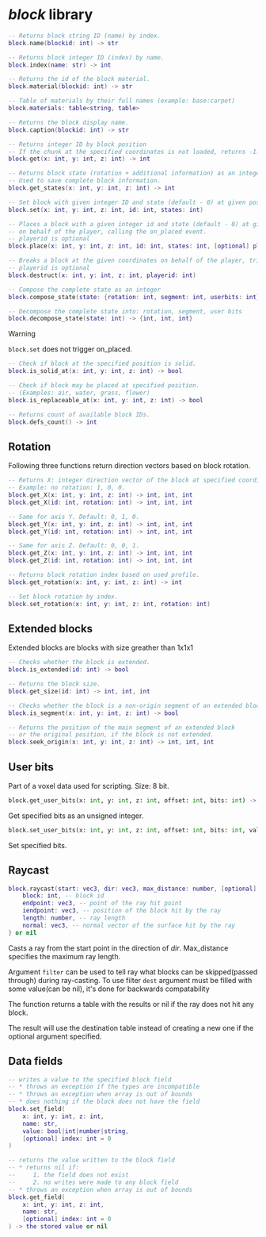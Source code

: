 # *block* library

```lua
-- Returns block string ID (name) by index.
block.name(blockid: int) -> str

-- Returns block integer ID (index) by name.
block.index(name: str) -> int

-- Returns the id of the block material.
block.material(blockid: int) -> str

-- Table of materials by their full names (example: base:carpet)
block.materials: table<string, table>

-- Returns the block display name.
block.caption(blockid: int) -> str

-- Returns integer ID by block position
-- If the chunk at the specified coordinates is not loaded, returns -1.
block.get(x: int, y: int, z: int) -> int

-- Returns block state (rotation + additional information) as an integer.
-- Used to save complete block information.
block.get_states(x: int, y: int, z: int) -> int

-- Set block with given integer ID and state (default - 0) at given position.
block.set(x: int, y: int, z: int, id: int, states: int)

-- Places a block with a given integer id and state (default - 0) at given position.
-- on behalf of the player, calling the on_placed event.
-- playerid is optional
block.place(x: int, y: int, z: int, id: int, states: int, [optional] playerid: int)

-- Breaks a block at the given coordinates on behalf of the player, triggering the on_broken event.
-- playerid is optional
block.destruct(x: int, y: int, z: int, playerid: int)

-- Compose the complete state as an integer
block.compose_state(state: {rotation: int, segment: int, userbits: int}) -> int

-- Decompose the complete state into: rotation, segment, user bits
block.decompose_state(state: int) -> {int, int, int}
```

> [!WARNING]
> `block.set` does not trigger on_placed.

```lua
-- Check if block at the specified position is solid.
block.is_solid_at(x: int, y: int, z: int) -> bool

-- Check if block may be placed at specified position.
-- (Examples: air, water, grass, flower)
block.is_replaceable_at(x: int, y: int, z: int) -> bool

-- Returns count of available block IDs.
block.defs_count() -> int
```

## Rotation

Following three functions return direction vectors based on block rotation.


```lua
-- Returns X: integer direction vector of the block at specified coordinates.
-- Example: no rotation: 1, 0, 0.
block.get_X(x: int, y: int, z: int) -> int, int, int
block.get_X(id: int, rotation: int) -> int, int, int

-- Same for axis Y. Default: 0, 1, 0.
block.get_Y(x: int, y: int, z: int) -> int, int, int
block.get_Y(id: int, rotation: int) -> int, int, int

-- Same for axis Z. Default: 0, 0, 1.
block.get_Z(x: int, y: int, z: int) -> int, int, int
block.get_Z(id: int, rotation: int) -> int, int, int

-- Returns block rotation index based on used profile.
block.get_rotation(x: int, y: int, z: int) -> int

-- Set block rotation by index.
block.set_rotation(x: int, y: int, z: int, rotation: int)
```

## Extended blocks

Extended blocks are blocks with size greather than 1x1x1

```lua
-- Checks whether the block is extended.
block.is_extended(id: int) -> bool

-- Returns the block size.
block.get_size(id: int) -> int, int, int

-- Checks whether the block is a non-origin segment of an extended block.
block.is_segment(x: int, y: int, z: int) -> bool

-- Returns the position of the main segment of an extended block
-- or the original position, if the block is not extended.
block.seek_origin(x: int, y: int, z: int) -> int, int, int
```

## User bits

Part of a voxel data used for scripting. Size: 8 bit.

```python
block.get_user_bits(x: int, y: int, z: int, offset: int, bits: int) -> int
``` 

Get specified bits as an unsigned integer.

```python
block.set_user_bits(x: int, y: int, z: int, offset: int, bits: int, value: int) -> int
```
Set specified bits.

## Raycast

```lua
block.raycast(start: vec3, dir: vec3, max_distance: number, [optional] dest: table, [optional] filter: table) -> {
    block: int, -- block id
    endpoint: vec3, -- point of the ray hit point
    iendpoint: vec3, -- position of the block hit by the ray
    length: number, -- ray length
    normal: vec3, -- normal vector of the surface hit by the ray
} or nil
```

Casts a ray from the start point in the direction of *dir*. Max_distance specifies the maximum ray length.

Argument `filter` can be used to tell ray what blocks can be skipped(passed through) during ray-casting.
To use filter `dest` argument must be filled with some value(can be nil), it's done for backwards compatability 

The function returns a table with the results or nil if the ray does not hit any block.

The result will use the destination table instead of creating a new one if the optional argument specified.

## Data fields

```lua
-- writes a value to the specified block field
-- * throws an exception if the types are incompatible
-- * throws an exception when array is out of bounds
-- * does nothing if the block does not have the field
block.set_field(
    x: int, y: int, z: int,
    name: str,
    value: bool|int|number|string,
    [optional] index: int = 0
)

-- returns the value written to the block field
-- * returns nil if:
--     1. the field does not exist
--     2. no writes were made to any block field
-- * throws an exception when array is out of bounds
block.get_field(
    x: int, y: int, z: int,
    name: str,
    [optional] index: int = 0
) -> the stored value or nil
```
